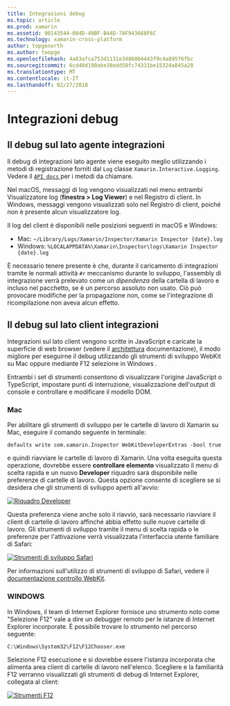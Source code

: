 ```yaml
---
title: Integrazioni debug
ms.topic: article
ms.prod: xamarin
ms.assetid: 90143544-084D-49BF-B44D-7AF943668F6C
ms.technology: xamarin-cross-platform
author: topgenorth
ms.author: toopge
ms.openlocfilehash: 4a83afca753d1131e3486004443f9c4a895f6fbc
ms.sourcegitcommit: 6cd40d190abe38edd50fc74331be15324a845a28
ms.translationtype: MT
ms.contentlocale: it-IT
ms.lasthandoff: 02/27/2018
---
```

# <a name="debugging-integrations"></a>Integrazioni debug

## <a name="debugging-agent-side-integrations"></a>Il debug sul lato agente integrazioni

Il debug di integrazioni lato agente viene eseguito meglio utilizzando i metodi di registrazione forniti dal `Log` classe `Xamarin.Interactive.Logging`. Vedere il [ `API docs` ](https://developer.xamarin.com/api/type/Xamarin.Interactive.Logging.Log/) per i metodi da chiamare.

Nel macOS, messaggi di log vengono visualizzati nel menu entrambi Visualizzatore log (**finestra > Log Viewer**) e nel Registro di client. In Windows, messaggi vengono visualizzati solo nel Registro di client, poiché non è presente alcun visualizzatore log.

Il log del client è disponibili nelle posizioni seguenti in macOS e Windows:

- Mac: `~/Library/Logs/Xamarin/Inspector/Xamarin Inspector {date}.log`
- Windows: `%LOCALAPPDATA%\Xamarin\Inspector\logs\Xamarin Inspector {date}.log`

È necessario tenere presente è che, durante il caricamento di integrazioni tramite le normali attività `#r` meccanismo durante lo sviluppo, l'assembly di integrazione verrà prelevato come un _dipendenza_ della cartella di lavoro e incluso nel pacchetto, se è un percorso assoluto non usato. Ciò può provocare modifiche per la propagazione non, come se l'integrazione di ricompilazione non aveva alcun effetto.

## <a name="debugging-client-side-integrations"></a>Il debug sul lato client integrazioni

Integrazioni sul lato client vengono scritte in JavaScript e caricate la superficie di web browser (vedere il [architettura](~/tools/workbooks/sdk/architecture.md) documentazione), il modo migliore per eseguirne il debug utilizzando gli strumenti di sviluppo WebKit su Mac oppure mediante F12 selezione in Windows .

Entrambi i set di strumenti consentono di visualizzare l'origine JavaScript o TypeScript, impostare punti di interruzione, visualizzazione dell'output di console e controllare e modificare il modello DOM.

### <a name="mac"></a>Mac

Per abilitare gli strumenti di sviluppo per le cartelle di lavoro di Xamarin su Mac, eseguire il comando seguente in terminale:

```shell
defaults write com.xamarin.Inspector WebKitDeveloperExtras -bool true
```

e quindi riavviare le cartelle di lavoro di Xamarin. Una volta eseguita questa operazione, dovrebbe essere **controllare elemento** visualizzato il menu di scelta rapida e un nuovo **Developer** riquadro sarà disponibile nelle preferenze di cartelle di lavoro. Questa opzione consente di scegliere se si desidera che gli strumenti di sviluppo aperti all'avvio:

[![Riquadro Developer](debugging-images/developer-pane-small.png)](debugging-images/developer-pane.png)

Questa preferenza viene anche solo il riavvio, sarà necessario riavviare il client di cartelle di lavoro affinché abbia effetto sulle nuove cartelle di lavoro. Gli strumenti di sviluppo tramite il menu di scelta rapida o le preferenze per l'attivazione verrà visualizzata l'interfaccia utente familiare di Safari:

[![Strumenti di sviluppo Safari](debugging-images/mac-dev-tools.png)](debugging-images/mac-dev-tools.png)

Per informazioni sull'utilizzo di strumenti di sviluppo di Safari, vedere il [documentazione controllo WebKit][webkit-docs].

### <a name="windows"></a>WINDOWS

In Windows, il team di Internet Explorer fornisce uno strumento noto come "Selezione F12" vale a dire un debugger remoto per le istanze di Internet Explorer incorporate. È possibile trovare lo strumento nel percorso seguente:

```shell
C:\Windows\System32\F12\F12Chooser.exe
```

Selezione F12 esecuzione e si dovrebbe essere l'istanza incorporata che alimenta area client di cartelle di lavoro nell'elenco. Scegliere e la familiarità F12 verranno visualizzati gli strumenti di debug di Internet Explorer, collegata al client:

[![Strumenti F12](debugging-images/windows-dev-tools.png)](debugging-images/windows-dev-tools.png)

[webkit-docs]: https://trac.webkit.org/wiki/WebInspector